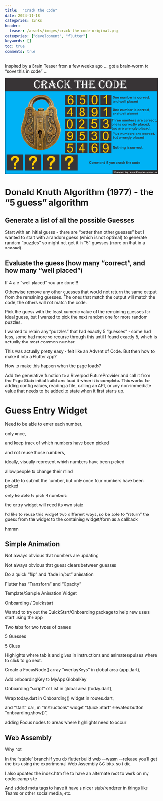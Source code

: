 ```yaml
---
title:  "Crack the Code"
date: 2024-11-18
categories: links
header:
  teaser: /assets/images/crack-the-code-original.png
categories: ["development", "flutter"]
keywords: []
toc: true
comments: true
---
```


Inspired by a Brain Teaser from a few weeks ago … got a brain-worm to “sove this in code” …

![Image](/assets/images/crack-the-code-original.png)

# Donald Knuth Algorithm (1977) - the “5 guess” algorithm

## Generate a list of all the possible Guesses

Start with an initial guess - there are “better than other guesses” but I wanted to start with a random guess (which is not optimal) to generate random “puzzles” so might not get it in “5” guesses (more on that in a second).

## Evaluate the guess (how many “correct”, and how many “well placed”)

If 4 are “well placed” you are done!!!

Otherwise remove any other guesses that would not return the same output from the remaining guesses. The ones that match the output will match the code, the others will not match the code.

Pick the guess with the least numeric value of the remaining guesses for ideal guess, but I wanted to pick the next random one for more random puzzles.

I wanted to retain any “puzzles” that had exactly 5 “guesses” - some had less, some had more so recurse through this until I found exactly 5, which is actually the most common number.

This was actually pretty easy - felt like an Advent of Code. But then how to make it into a Flutter app?

How to make this happen when the page loads?

Add the generative function to a Riverpod FutureProvider and call it from the Page State initial build and load it when it is complete.  This works for adding config values, reading a file, calling an API, or any non-immediate value that needs to be added to state when it first starts up.

# Guess Entry Widget

Need to be able to enter each number, 

only once, 

and keep track of which numbers have been picked 

and not reuse those numbers,

ideally, visually represent which numbers have been picked

allow people to change their mind

be able to submit the number, but only once four numbers have been picked

only be able to pick 4 numbers

the entry widget will need its own state

I’d like to reuse this widget two different ways, so be able to “return” the guess from the widget to the containing widget/form as a callback

hmmm

## Simple Animation

Not always obvious that numbers are updating

Not always obvious that guess clears between guesses

Do a quick “flip” and “fade in/out” animation

Flutter has “Transform” and “Opacity”

Template/Sample Animation Widget

Onboarding / Quickstart

Wanted to try out the QuickStart/Onboarding package to help new users start using the app

Two tabs for two types of games

5 Guesses

5 Clues

Highlights where tab is and gives in instructions and animates/pulses where to click to go next.

Create a FocusNode() array “overlayKeys” in global area (app.dart),

Add onboardingKey to MyApp GlobalKey<OnboardingState> 

Onboarding “script” of List<OnboardingSteps> in global area (today.dart),

Wrap today.dart in Onboarding() widget in routes.dart, 

and “start” call, in “Instructions” widget “Quick Start” elevated button “onboarding.show()”, 

adding Focus nodes to areas where highlights need to occur

## Web Assembly

Why not

In the “stable” branch if you do flutter build web --wasm --release you'll get the bits using the experimental Web Assembly GC bits, so I did.

I also updated the index.htm file to have an alternate root to work on my coder.camp site

And added meta tags to have it have a nicer stub/renderer in things like Teams or other social media, etc.

